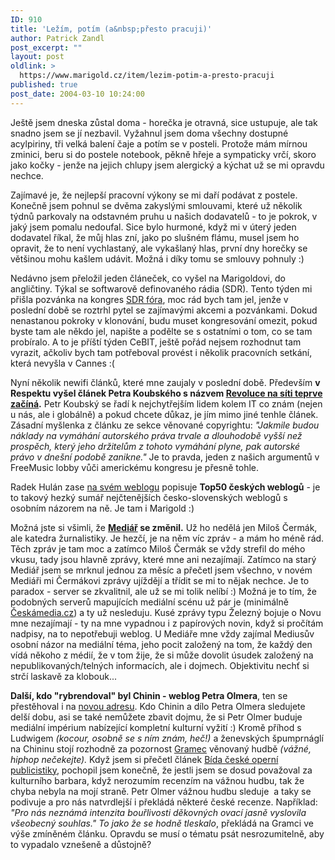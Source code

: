 ```yaml
---
ID: 910
title: 'Ležím, potím (a&nbsp;přesto pracuji)'
author: Patrick Zandl
post_excerpt: ""
layout: post
oldlink: >
  https://www.marigold.cz/item/lezim-potim-a-presto-pracuji
published: true
post_date: 2004-03-10 10:24:00
---
```

<p>
Ještě jsem dneska zůstal doma - horečka je otravná, sice ustupuje, ale tak snadno jsem se jí nezbavil. Vyžahnul jsem doma všechny dostupné acylpiriny, tři velká balení čaje a potím se v posteli. Protože mám mírnou zminici, beru si do postele notebook, pěkně hřeje a sympaticky vrčí, skoro jako kočky - jenže na jejich chlupy jsem alergický a kýchat už se mi opravdu nechce. </p>

<p>
Zajímavé je, že nejlepší pracovní výkony se mi daří podávat z postele. Konečně jsem pohnul se dvěma zakyslými smlouvami, které už několik týdnů parkovaly na odstavném pruhu u našich&#160;dodavatelů - to je pokrok, v jaký jsem pomalu nedoufal. Sice bylo hurmoné, když mi v úterý jeden dodavatel říkal, že můj hlas zní, jako po slušném flámu, musel jsem ho opravit, že to není vychlastaný, ale vykašlaný hlas, první dny horečky se většinou mohu kašlem udávit. Možná i díky tomu se smlouvy pohnuly :)&#160;</p>

<p>
Nedávno jsem přeložil jeden článeček, co vyšel na Marigoldovi, do angličtiny. Týkal se softwarově definovaného rádia (SDR). Tento týden mi přišla pozvánka na kongres <A href="http://www.sdrforum.org/" target=_blank>SDR fóra</A>, moc rád bych tam jel, jenže v poslední době se roztrhl pytel se zajímavými akcemi a pozvánkami. Dokud nenastanou pokroky v klonování, budu muset kongresování omezit, pokud byste tam ale někdo jel, napište a podělte se s ostatními o tom, co se tam probíralo. A to je příští týden CeBIT, ještě pořád nejsem rozhodnut tam vyrazit, ačkoliv bych tam potřeboval provést i několik pracovních setkání, která nevyšla v Cannes :(</p>

<p>
Nyní několik newifi&#160;článků, které mne zaujaly v poslední době. Především <STRONG>v Respektu vyšel článek Petra Koubského s názvem </STRONG><A href="http://respekt.inway.cz/clanek_detail.php?sel_id=468&amp;rocnik=2004&amp;cislo=11" target=_blank><STRONG>Revoluce na síti teprve začíná</STRONG></A><STRONG>.</STRONG> Petr Koubský se řadí k nejchytřejším lidem kolem IT co znám (nejen u nás, ale i globálně)&#160;a pokud chcete důkaz, je jím mimo jiné tenhle článek. Zásadní myšlenka z článku ze sekce věnované copyrightu: <EM>"Jakmile budou náklady na vymáhání autorského práva trvale a dlouhodobě vyšší než prospěch, který jeho držitelům z tohoto vymáhání plyne, pak autorské právo v dnešní podobě zanikne."</EM> Je to pravda, jeden z našich argumentů v FreeMusic lobby vůči americkému kongresu je přesně tohle. </p>

<p>
Radek Hulán zase <A href="http://hulan.info/blog/index.php?itemid=110" target=_blank>na svém weblogu</A> popisuje <STRONG>Top50 českých weblogů</STRONG> - je to takový hezký sumář nejčtenějších česko-slovenských&#160;weblogů s osobním názorem na ně. Je tam i Marigold :)</p>

<p>
Možná jste si všimli, že <A href="http://www.mediar.cz/" target=_blank><STRONG>Mediář</STRONG></A><STRONG> se změnil.</STRONG> Už ho nedělá jen Miloš Čermák, ale katedra žurnalistiky. Je hezčí, je na něm víc zpráv - a mám ho méně rád. Těch zpráv je tam moc a zatímco Miloš Čermák se vždy strefil do mého vkusu, tady jsou hlavně zprávy, které mne ani nezajímají. Zatímco na starý Mediář jsem se mrknul jednou za měsíc a přečetl jsem všechno, v novém Mediáři mi Čermákovi zprávy ujíždějí a třídit se mi to nějak nechce. Je to paradox - server se zkvalitnil, ale už se mi tolik nelíbí :) Možná je to tím, že podobných serverů mapujících mediální scénu už pár je (minimálně <A href="http://www.ceskamedia.cz/" target=_blank>Českámedia.cz</A>) a ty už nesleduju. Kusé zprávy typu Železný bojuje o Novu mne nezajímají - ty na mne vypadnou i z papírových novin, když si pročítám nadpisy, na to nepotřebuji weblog. U Mediáře mne vždy zajímal Mediusův osobní názor na mediální téma, jeho pocit založený na tom, že každý den vídá někoho z médií, že v tom žije, že si může dovolit úsudek založený na nepublikovaných/telných informacích, ale i dojmech. Objektivitu nechť si strčí laskavě za klobouk...</p>

<p>
<STRONG>Další, kdo "rybrendoval" byl Chinin - weblog Petra Olmera</STRONG>, ten se přestěhoval i na <A href="http://petr.olmer.cz/chinin/" target=_blank>novou adresu</A>. Kdo Chinin a dílo Petra Olmera&#160;sledujete delší dobu, asi se také nemůžete zbavit dojmu, že si Petr Olmer buduje mediální impérium nabízející kompletní kulturní vyžití :) Kromě příhod s Ludwigem <EM>(kocour, osobně se s ním znám, heč!) </EM>a ženevských špumprnáglí na Chininu stojí rozhodně za pozornost <A href="http://petr.olmer.cz/gramec/" target=_blank>Gramec</A> věnovaný hudbě <EM>(vážné, hiphop nečekejte). </EM>Když jsem si přečetl článek <A href="http://petr.olmer.cz/gramec/28388_item.php" target=_blank>Bída české operní publicistiky</A>, pochopil jsem konečně, že jestli jsem se dosud považoval za kulturního barbara, když nerozumím recenzím na vážnou hudbu, tak že chyba nebyla na mojí straně. Petr Olmer vážnou hudbu sleduje&#160; a taky se podivuje a pro nás natvrdlejší i překládá některé české recenze. Například: <EM>"Pro nás neznámá intenzita bouřlivosti děkovných ovací jasně vyslovila všeobecný souhlas." To jako že se hodně tleskalo</EM>, překládá na Gramci ve výše zmíněném článku.&#160;Opravdu se musí o tématu psát nesrozumitelně, aby to vypadalo vznešeně a důstojně? </p>
